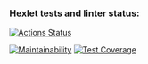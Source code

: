### Hexlet tests and linter status:
[![Actions Status](https://github.com/den12589/java-project-78/actions/workflows/hexlet-check.yml/badge.svg)](https://github.com/den12589/java-project-78/actions)

[![Maintainability](https://api.codeclimate.com/v1/badges/d3610dc4cc820326d3cb/maintainability)](https://codeclimate.com/github/den12589/java-project-78/maintainability)
[![Test Coverage](https://api.codeclimate.com/v1/badges/d3610dc4cc820326d3cb/test_coverage)](https://codeclimate.com/github/den12589/java-project-78/test_coverage)